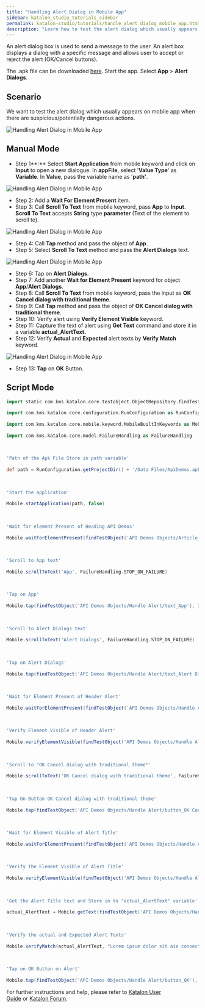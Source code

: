 ```yaml
---
title: "Handling Alert Dialog in Mobile App"
sidebar: katalon_studio_tutorials_sidebar
permalink: katalon-studio/tutorials/handle_alert_dialog_mobile_app.html
description: "Learn how to test the alert dialog which usually appears on mobile app when there are suspicious/potentially dangerous actions using Katalon Studio."
---
```

An alert dialog box is used to send a message to the user. An alert box displays a dialog with a specific message and allows user to accept or reject the alert (OK/Cancel buttons).

The .apk file can be downloaded [here](https://github.com/katalon-studio/katalon-mobile-automation/blob/master/Data%20Files/ApiDemos.apk). Start the app. Select **App** \> **Alert Dialogs**.

Scenario
--------

We want to test the alert dialog which usually appears on mobile app when there are suspicious/potentially dangerous actions.

![Handling Alert Dialog in Mobile App](../../images/katalon-studio/tutorials/handle_alert_dialog_mobile_app/Handling-Alert-Dialog-in-Mobile-App.png)

Manual Mode
-----------

*   Step 1**:** Select **Start Application** from mobile keyword and click on **Input** to open a new dialogue. In **appFile**, select '**Value Type**' as **Variable**. In **Value**, pass the variable name as '**path'**.

![Handling Alert Dialog in Mobile App](../../images/katalon-studio/tutorials/handle_alert_dialog_mobile_app/Handling-Alert-Dialog-in-Mobile-App-1.png)

*   Step 2: Add a **Wait For Element Present** item.
*   Step 3: Call **Scroll To Text** from mobile keyword, pass **App** to **Input**. **Scroll To Text** accepts **String** type **parameter** (Text of the element to scroll to).

![Handling Alert Dialog in Mobile App](../../images/katalon-studio/tutorials/handle_alert_dialog_mobile_app/Handling-Alert-Dialog-in-Mobile-App-3.png)

*   Step 4: Call **Tap** method and pass the object of **App**.
*   Step 5: Select **Scroll To Text** method and pass the **Alert Dialogs** text.

![Handling Alert Dialog in Mobile App](../../images/katalon-studio/tutorials/handle_alert_dialog_mobile_app/Handling-Alert-Dialog-in-Mobile-App-5.png)

*   Step 6: Tap on **Alert Dialogs**.
*   Step 7: Add another **Wait for Element Present** keyword for object **App**/**Alert Dialogs**.
*   Step 8: Call **Scroll To Text** from mobile keyword, pass the input as **OK Cancel dialog with traditional theme**.
*   Step 9: Call **Tap** method and pass the object of **OK Cancel dialog with traditional theme**.
*   Step 10: Verify alert using **Verify Element Visible** keyword.
*   Step 11: Capture the text of alert using **Get Text** command and store it in a variable **actual_AlertText.**
*   Step 12: Verify **Actual** and **Expected** alert texts by **Verify Match** keyword.

![Handling Alert Dialog in Mobile App](../../images/katalon-studio/tutorials/handle_alert_dialog_mobile_app/Handling-Alert-Dialog-in-Mobile-App-13.png)

*   Step 13: **Tap** on **OK** Button.

Script Mode
-----------

```groovy
import static com.kms.katalon.core.testobject.ObjectRepository.findTestObject
 
import com.kms.katalon.core.configuration.RunConfiguration as RunConfiguration
 
import com.kms.katalon.core.mobile.keyword.MobileBuiltInKeywords as Mobile
 
import com.kms.katalon.core.model.FailureHandling as FailureHandling
 
 
 
'Path of the Apk File Store in path variable'
 
def path = RunConfiguration.getProjectDir() + '/Data Files/ApiDemos.apk'
 
 
 
'Start the application'
 
Mobile.startApplication(path, false)
 
 
 
'Wait for element Present of Heading API Demos'
 
Mobile.waitForElementPresent(findTestObject('API Demos Objects/Article_4/heading_API_Demos'), 45)
 
 
 
'Scroll to App text'
 
Mobile.scrollToText('App', FailureHandling.STOP_ON_FAILURE)
 
 
 
'Tap on App'
 
Mobile.tap(findTestObject('API Demos Objects/Handle Alert/text_App'), 20)
 
 
 
'Scroll to Alert Dialogs text'
 
Mobile.scrollToText('Alert Dialogs', FailureHandling.STOP_ON_FAILURE)
 
 
 
'Tap on Alert Dialogs'
 
Mobile.tap(findTestObject('API Demos Objects/Handle Alert/text_Alert Dialogs'), 30)
 
 
 
'Wait for Element Present of Header Alert'
 
Mobile.waitForElementPresent(findTestObject('API Demos Objects/Handle Alert/text_Header Alert'), 30)
 
 
 
'Verify Element Visible of Header Alert'
 
Mobile.verifyElementVisible(findTestObject('API Demos Objects/Handle Alert/text_Header Alert'), 30)
 
 
 
'Scroll to "OK Cancel dialog with traditional theme"'
 
Mobile.scrollToText('OK Cancel dialog with traditional theme', FailureHandling.STOP_ON_FAILURE)
 
 
 
'Tap On Button OK Cancel dialog with traditional theme'
 
Mobile.tap(findTestObject('API Demos Objects/Handle Alert/button_OK Cancel dialog with traditional theme'), 30)
 
 
 
'Wait for Element Visible of Alert Title'
 
Mobile.waitForElementPresent(findTestObject('API Demos Objects/Handle Alert/text_Alert Title'), 30)
 
 
 
'Verify the Element Visible of Alert Title'
 
Mobile.verifyElementVisible(findTestObject('API Demos Objects/Handle Alert/text_Alert Title'), 30)
 
 
 
'Get the Alert Title text and Store in to "actual_AlertText" variable'
 
actual_AlertText = Mobile.getText(findTestObject('API Demos Objects/Handle Alert/text_Alert Title'), 30)
 
 
 
'Verify the actual and Expected Alert Texts'
 
Mobile.verifyMatch(actual_AlertText, "Lorem ipsum dolor sit aie consectetur adipiscing\nPlloaso mako nuto siwuf cakso dodtos anr koop.",false)
 
 
 
'Tap on OK Button on Alert'
 
Mobile.tap(findTestObject('API Demos Objects/Handle Alert/button_OK'), 30)

```

For further instructions and help, please refer to [Katalon User Guide](https://docs.katalon.com/x/oArR) or [Katalon Forum](https://forum.katalon.com/).